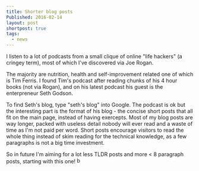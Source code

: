 ```yaml
---
title: Shorter blog posts
Published: 2016-02-14
layout: post
shortpost: true
tags:
  - news
---
```

I listen to a lot of podcasts from a small clique of online "life hackers" (a cringey term), most of which I've discovered via Joe Rogan. 

The majority are nutrition, health and self-improvement related one of which is Tim Ferris. I found Tim's podcast after reading chunks of his 4 hour books (not via Rogan), and on his latest podcast his guest is the enterpreneur Seth Godson.

To find Seth's blog, type "seth's blog" into Google. The podcast is ok but the interesting part is the format of his blog - the concise short posts that all fit on the main page, instead of having exercepts. Most of my blog posts are way longer, packed with useless detail nobody will ever read and a waste of time as I'm not paid per word. Short posts encourage visitors to read the whole thing instead of skim reading for the technical knowledge, as a few paragraphs is not a big time investment.

So in future I'm aiming for a lot less TLDR posts and more < 8 paragraph posts, starting with this one! <img src="https://cdnjs.cloudflare.com/ajax/libs/emojione/2.1.0/assets/png/1f4a5.png" alt="boom" width="16" height="16" />